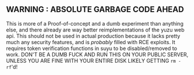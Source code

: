 ## WARNING : ABSOLUTE GARBAGE CODE AHEAD
This is more of a Proof-of-concept and a dumb experiment than anything else, and there already are way better reimplementations of the yuzu web api. This should not be used in actual production because it lacks pretty much any security features, and is *probably* filled with RCE exploits. It requires token verification functions in suyu to be disabled/removed to work. DON'T BE A DUMB FUCK AND RUN THIS ON YOUR PUBLIC SERVER, UNLESS YOU ARE FINE WITH YOUR ENTIRE DISK LIKELY GETTING ```rm -rf```'d!

